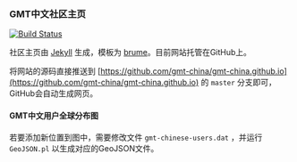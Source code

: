 ### GMT中文社区主页

[![Build Status](https://travis-ci.org/gmt-china/gmt-china.github.io.svg?branch=master)](https://travis-ci.org/gmt-china/gmt-china.github.io)

社区主页由 [Jekyll](https://jekyllrb.com/) 生成，模板为 [brume](https://github.com/aigarsdz/brume)。目前网站托管在GitHub上。

将网站的源码直接推送到 [https://github.com/gmt-china/gmt-china.github.io](https://github.com/gmt-china/gmt-china.github.io) 的 `master` 分支即可，GitHub会自动生成网页。

#### GMT中文用户全球分布图

若要添加新位置到图中，需要修改文件 `gmt-chinese-users.dat` ，并运行 `GeoJSON.pl` 以生成对应的GeoJSON文件。
